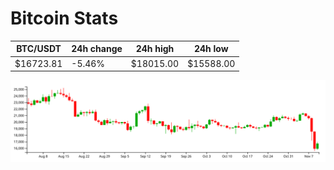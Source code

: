 # Bitcoin Stats

BTC/USDT|24h change|24h high|24h low|
|---|---|---|---|
|$16723.81|-5.46%|$18015.00|$15588.00|

<img src="./chart.svg">
